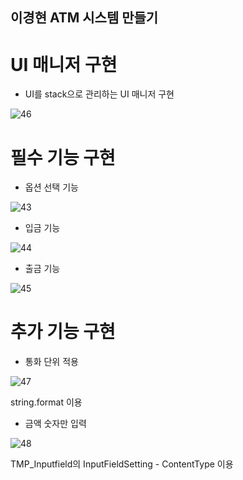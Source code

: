 ## 이경현 ATM 시스템 만들기

# UI 매니저 구현

- UI를 stack으로 관리하는 UI 매니저 구현

![46](https://github.com/516lkh/ATM/assets/82098924/0f9ae049-148a-4cea-8430-dddf2d84dfdb)

# 필수 기능 구현

- 옵션 선택 기능

![43](https://github.com/516lkh/ATM/assets/82098924/cc40e673-8ba9-4add-8a3f-5a6da11507e5)

- 입금 기능
  
![44](https://github.com/516lkh/ATM/assets/82098924/20d04018-b87a-4dfc-a8c4-ca8cea269909)

- 출금 기능
  
![45](https://github.com/516lkh/ATM/assets/82098924/21684c5e-15b7-46bb-811c-ef78144bd11d)

# 추가 기능 구현

- 통화 단위 적용
  
![47](https://github.com/516lkh/ATM/assets/82098924/943d469d-9100-4c57-844f-26514f3da56e)

string.format 이용


- 금액 숫자만 입력

![48](https://github.com/516lkh/ATM/assets/82098924/a57b739e-4ae1-4a0f-9391-0e2b5fed654e)

TMP_Inputfield의 InputFieldSetting - ContentType 이용
